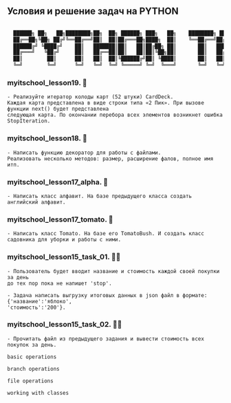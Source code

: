 ## Условия и решение задач на PYTHON

```python

  ██████╗ ██╗   ██╗████████╗██╗  ██╗ ██████╗ ███╗   ██╗    ████████╗ █████╗ ███████╗██╗  ██╗
  ██╔══██╗╚██╗ ██╔╝╚══██╔══╝██║  ██║██╔═══██╗████╗  ██║    ╚══██╔══╝██╔══██╗██╔════╝██║ ██╔╝
  ██████╔╝ ╚████╔╝    ██║   ███████║██║   ██║██╔██╗ ██║       ██║   ███████║███████╗█████╔╝ 
  ██╔═══╝   ╚██╔╝     ██║   ██╔══██║██║   ██║██║╚██╗██║       ██║   ██╔══██║╚════██║██╔═██╗ 
  ██║        ██║      ██║   ██║  ██║╚██████╔╝██║ ╚████║       ██║   ██║  ██║███████║██║  ██╗
  ╚═╝        ╚═╝      ╚═╝   ╚═╝  ╚═╝ ╚═════╝ ╚═╝  ╚═══╝       ╚═╝   ╚═╝  ╚═╝╚══════╝╚═╝  ╚═╝

```
### myitschool_lesson19. :scroll:
```
- Реализуйте итератор колоды карт (52 штуки) CardDeck.
Каждая карта представлена в виде строки типа «2 Пик». При вызове функции next() будет представлена
следующая карта. По окончании перебора всех элементов возникнет ошибка StopIteration.
```
### myitschool_lesson18. :scroll:
```
- Написать функцию декоратор для работы с файлами. 
Реализовать несколько методов: размер, расширение фалов, полное имя итп. 
```
### myitschool_lesson17_alpha. :scroll:

```
- Написать класс алфавит. На базе предыдущего класса создать английский алфавит. 
```
### myitschool_lesson17_tomato. :tomato:

```
- Написать класс Tomato. На базе его TomatoBush. И создать класс садовника для уборки и работы с ними. 
```
### myitschool_lesson15_task_01. :man_student:
```
- Пользователь будет вводит название и стоимость каждой своей покупки за день 
до тех пор пока не напишет 'stop'.

- Задача написать выгрузку итоговых данных в json файл в формате:
{'название':'яблоко',
'стоимость':'200'}.
```
### myitschool_lesson15_task_02. :man_student:

```
- Прочитать файл из предыдущего задания и вывести стоимость всех покупок за день. 
```

```language
basic operations
```

```language
branch operations
```

```language
file operations
```

```language
working with classes
```
